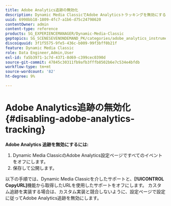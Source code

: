 ```yaml
---
title: Adobe Analytics追跡の無効化
description: Dynamic Media ClassicでAdobe Analyticsトラッキングを無効にする方法を説明します。
uuid: 6998bb18-1809-4fc7-a1b6-d75c24798620
contentOwner: admin
content-type: reference
products: SG_EXPERIENCEMANAGER/Dynamic-Media-Classic
geptopics: SG_SCENESEVENONDEMAND_PK/categories/adobe_analytics_instrumentation_kit
discoiquuid: 3f1f5575-9fe5-436c-b009-99f3bff0b21f
feature: Dynamic Media Classic
role: Data Engineer,Admin,User
exl-id: fa5b3971-1c7d-4371-8d69-c399cec0390d
source-git-commit: 47845c30311fb9afb3fffb8502b6e7c534e4bfdb
workflow-type: tm+mt
source-wordcount: '82'
ht-degree: 9%

---
```


# Adobe Analytics追跡の無効化{#disabling-adobe-analytics-tracking}

**Adobe Analytics 追跡を無効にするには:**

1. Dynamic Media ClassicのAdobe Analytics設定ページですべてのイベントをオフにします。
1. 保存して公開します。

以下の手順では、Dynamic Media Classicを介したサポートと、**[!UICONTROL CopyURL]**&#x200B;機能から取得したURLを使用したサポートをオフにします。 カスタム追跡を実装する場合は、カスタム実装と競合しないように、設定ページで設定に従ってAdobe Analytics追跡を無効にします。
